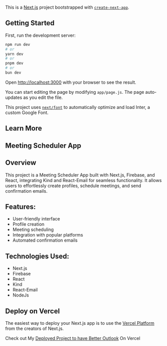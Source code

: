 This is a [Next.js](https://nextjs.org/) project bootstrapped with [`create-next-app`](https://github.com/vercel/next.js/tree/canary/packages/create-next-app).

## Getting Started

First, run the development server:

```bash
npm run dev
# or
yarn dev
# or
pnpm dev
# or
bun dev
```

Open [http://localhost:3000](http://localhost:3000) with your browser to see the result.

You can start editing the page by modifying `app/page.js`. The page auto-updates as you edit the file.

This project uses [`next/font`](https://nextjs.org/docs/basic-features/font-optimization) to automatically optimize and load Inter, a custom Google Font.

## Learn More

## Meeting Scheduler App
## Overview
This project is a Meeting Scheduler App built with Next.js, Firebase, and React, integrating Kind and React-Email for seamless functionality. It allows users to effortlessly create profiles, schedule meetings, and send confirmation emails.

## Features:
- User-friendly interface
- Profile creation
- Meeting scheduling
- Integration with popular platforms
- Automated confirmation emails

## Technologies Used:
- Next.js
- Firebase
- React
- Kind
- React-Email
- NodeJs

## Deploy on Vercel

The easiest way to deploy your Next.js app is to use the [Vercel Platform](https://vercel.com/new?utm_medium=default-template&filter=next.js&utm_source=create-next-app&utm_campaign=create-next-app-readme) from the creators of Next.js.

Check out My [Deployed Project to have Better Outlook](https://meeting-scheduler-jet.vercel.app/) On Vercel
